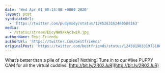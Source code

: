 ```yaml
---
date: 'Wed Apr 01 08:14:08 +0000 2020'
layout: post
syndicateUrl:
  - 'https://twitter.com/pudymody/status/1245263162460508163'
media:
  - /static/stream/EUcyNW9XkAc1wiR.jpg
authorName: Best Friends
authorUrl: 'https://twitter.com/bestfriends'
originalPost: 'https://twitter.com/bestfriends/status/1245019033197518851'
---
```

What’s better than a pile of puppies? Nothing! Tune in to our #live PUPPY CAM for all the virtual cuddles: [http://bit.ly/2R02JuR](http://bit.ly/2R02JuR) 